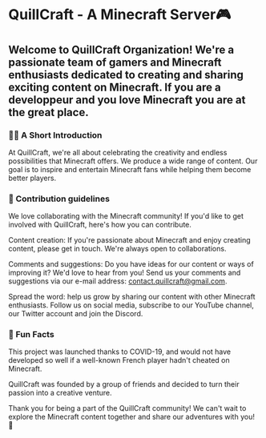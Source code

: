 # QuillCraft - A Minecraft Server🎮
## Welcome to QuillCraft Organization! We're a passionate team of gamers and Minecraft enthusiasts dedicated to creating and sharing exciting content on Minecraft. If you are a developpeur and you love Minecraft you are at the great place.

### 🙋‍♀️ A Short Introduction
At QuillCraft, we're all about celebrating the creativity and endless possibilities that Minecraft offers. We produce a wide range of content. Our goal is to inspire and entertain Minecraft fans while helping them become better players.

### 🌈 Contribution guidelines
We love collaborating with the Minecraft community! If you'd like to get involved with QuillCraft, here's how you can contribute.

Content creation: If you're passionate about Minecraft and enjoy creating content, please get in touch. We're always open to collaborations.

Comments and suggestions: Do you have ideas for our content or ways of improving it? We'd love to hear from you! Send us your comments and suggestions via our e-mail address: contact.quillcraft@gmail.com.

Spread the word: help us grow by sharing our content with other Minecraft enthusiasts. Follow us on social media, subscribe to our YouTube channel, our Twitter account and join the Discord.

### 🍿 Fun Facts
This project was launched thanks to COVID-19, and would not have developed so well if a well-known French player hadn't cheated on Minecraft.

QuillCraft was founded by a group of friends and decided to turn their passion into a creative venture.

Thank you for being a part of the QuillCraft community! We can't wait to explore the Minecraft content together and share our adventures with you! 🌟
